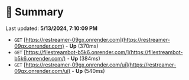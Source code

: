 # 📖 Summary
Last updated: **5/13/2024, 7:10:09 PM**

- `GET` [https://restreamer-09gx.onrender.com](https://restreamer-09gx.onrender.com) - **Up** (370ms)
- `GET` [https://filestreambot-b5k6.onrender.com/](https://filestreambot-b5k6.onrender.com/) - **Up** (384ms)
- `GET` [https://restreamer-09gx.onrender.com/ui](https://restreamer-09gx.onrender.com/ui) - **Up** (540ms)

